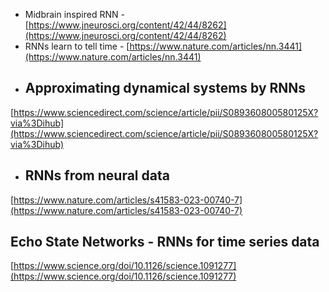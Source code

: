 - Midbrain inspired RNN - [https://www.jneurosci.org/content/42/44/8262](https://www.jneurosci.org/content/42/44/8262)
-  RNNs learn to tell time - [https://www.nature.com/articles/nn.3441](https://www.nature.com/articles/nn.3441)
- ## Approximating dynamical systems by RNNs

[https://www.sciencedirect.com/science/article/pii/S089360800580125X?via%3Dihub](https://www.sciencedirect.com/science/article/pii/S089360800580125X?via%3Dihub)

- ## RNNs from neural data

[https://www.nature.com/articles/s41583-023-00740-7](https://www.nature.com/articles/s41583-023-00740-7)

## Echo State Networks - RNNs for time series data

[https://www.science.org/doi/10.1126/science.1091277](https://www.science.org/doi/10.1126/science.1091277)